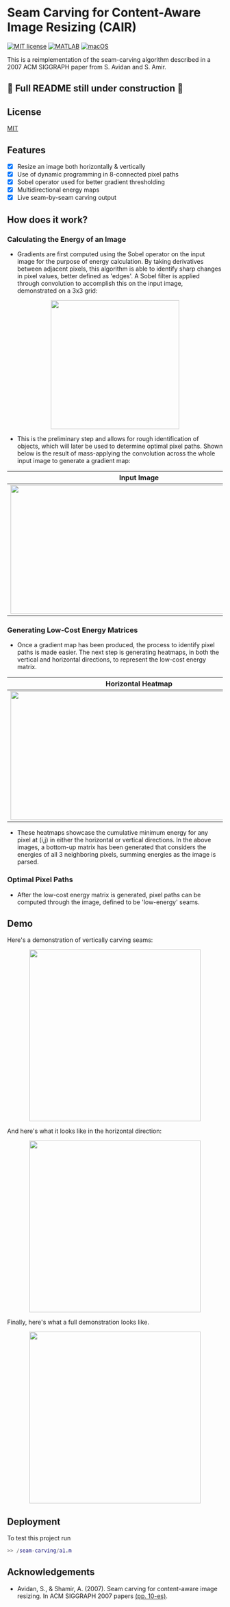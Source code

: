 
# Seam Carving for Content-Aware Image Resizing (CAIR)

[![MIT license](https://img.shields.io/badge/License-MIT-blue.svg)](https://lbesson.mit-license.org/) [![MATLAB](https://img.shields.io/badge/MATLAB-R2021a-orange)](https://www.mathworks.com/help/matlab/release-notes.html) [![macOS](https://svgshare.com/i/ZjP.svg)](https://svgshare.com/i/ZjP.svg)

This is a reimplementation of the seam-carving algorithm described in a 2007 ACM SIGGRAPH paper from S. Avidan and S. Amir. 

## 🚧 Full README still under construction 🚧

## License

[MIT](https://choosealicense.com/licenses/mit/)

  
## Features

- [X] Resize an image both horizontally & vertically
- [X] Use of dynamic programming in 8-connected pixel paths
- [X] Sobel operator used for better gradient thresholding
- [X] Multidirectional energy maps
- [X] Live seam-by-seam carving output

## How does it work?

### Calculating the Energy of an Image
- Gradients are first computed using the Sobel operator on the input image for the purpose of energy calculation. By taking derivatives between adjacent pixels, this algorithm is able to identify sharp changes in pixel values, better defined as 'edges'. A Sobel filter is applied through convolution to accomplish this on the input image, demonstrated on a 3x3 grid:

<div align="center"> <img width="300" src="https://user-images.githubusercontent.com/49384703/147888088-678ce123-5155-4497-a0bd-8e124d5b7578.gif"> </div>

-  This is the preliminary step and allows for rough identification of objects, which will later be used to determine optimal pixel paths. Shown below is the result of mass-applying the convolution across the whole input image to generate a gradient map:

<div align="center">
  
|         Input Image      |         Gradient Map      
:-------------------------:|:-------------------------:|
<img width="600" height="300" src="https://user-images.githubusercontent.com/49384703/146864622-9403dc23-3513-499d-b6e5-7bed8b2d3f2f.png"> |  <img width="600" height="300" src="https://user-images.githubusercontent.com/49384703/146864610-8cc3668e-7af3-4645-93d3-2abc6d6fe389.png"> 
  
</div>

### Generating Low-Cost Energy Matrices
- Once a gradient map has been produced, the process to identify pixel paths is made easier. The next step is generating heatmaps, in both the vertical and horizontal directions, to represent the low-cost energy matrix.

<div align="center">

|        Horizontal Heatmap     |        Vertical Heatmap
:-------------------------:|:-------------------------:|
| <img width="600" height="300" src="https://user-images.githubusercontent.com/49384703/146864618-cf368c50-b0a2-4443-98b5-5b36dd9062f5.png"> | <img width="600" height="300" src="https://user-images.githubusercontent.com/49384703/146864626-e48aa5a6-398f-4ed7-8d51-21d9fb3985a9.png">

</div>

- These heatmaps showcase the cumulative minimum energy for any pixel at (i,j) in either the horizontal or vertical directions. In the above images, a bottom-up matrix has been generated that considers the energies of all 3 neighboring pixels, summing energies as the image is parsed.

### Optimal Pixel Paths
- After the low-cost energy matrix is generated, pixel paths can be computed through the image, defined to be 'low-energy' seams.

<!-- <img width="527" src="https://user-images.githubusercontent.com/49384703/146864610-8cc3668e-7af3-4645-93d3-2abc6d6fe389.png">
<img width="886" src="https://user-images.githubusercontent.com/49384703/146864618-cf368c50-b0a2-4443-98b5-5b36dd9062f5.png">
<img width="529" src="https://user-images.githubusercontent.com/49384703/146864622-9403dc23-3513-499d-b6e5-7bed8b2d3f2f.png">
<img width="886" alt="vert" src="https://user-images.githubusercontent.com/49384703/146864626-e48aa5a6-398f-4ed7-8d51-21d9fb3985a9.png"> -->

  
## Demo

Here's a demonstration of vertically carving seams:
<p align="center">
  <img src="https://user-images.githubusercontent.com/49384703/146843024-f3e40187-f72e-43cb-8b32-b3fa738da04b.gif" width=400> 
</p>

And here's what it looks like in the horizontal direction:
<p align="center">
  <img src="https://user-images.githubusercontent.com/49384703/146843037-89a992ed-b6d1-4c71-bda7-13076cc5bef8.gif" width=400> 
</p>

Finally, here's what a full demonstration looks like.

<p align="center">
  <img src="https://user-images.githubusercontent.com/49384703/146843044-55c62bd1-e1bc-4f1a-a811-46f304c1bfb5.gif" width=400> 
</p>

## Deployment

To test this project run

```MATLAB
>> /seam-carving/a1.m
```

## Acknowledgements

 - Avidan, S., & Shamir, A. (2007). Seam carving for content-aware image resizing. In ACM SIGGRAPH 2007 papers [(pp. 10-es)](https://faculty.idc.ac.il/arik/SCWeb/imret/index.html).
